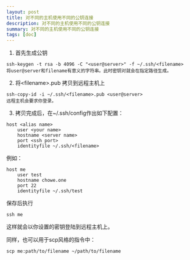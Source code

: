 ```yaml
---
layout: post
title: 对不同的主机使用不同的公钥连接
description: 对不同的主机使用不同的公钥连接
summary: 对不同的主机使用不同的公钥连接
tags: [doc]
---
```



1. 首先生成公钥
```
ssh-keygen -t rsa -b 4096 -C "<user@server>" -f ~/.ssh/<filename>
将user@server和filename有意义的字符串。此时密钥对就会在指定路径生成。
```
2. 将\<filename\>.pub 拷贝到远程主机上
```
ssh-copy-id -i ~/.ssh/<filename>.pub <user@server>
远程主机会要求你登录。
```
3. 拷贝完成后，在~/.ssh/config作出如下配置：
```
host <alias name>
    user <your name>
    hostname <server name>
    port <ssh port>
    identityfile ~/.ssh/<filename>
```
例如：
```
host me
    user test
    hostname chowe.one
    port 22
    identityfile ~/.ssh/test
```
保存后执行
```
ssh me
```
这样就会以你设置的密钥登陆到远程主机上。

同样，也可以用于scp风格的指令中：
```
scp me:path/to/filename ~/path/to/filename
```